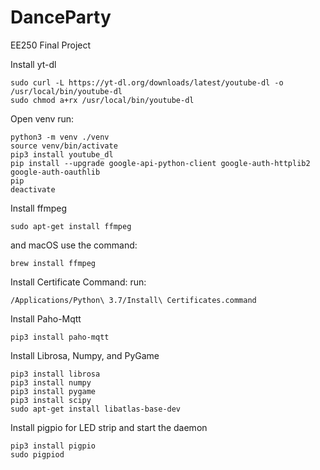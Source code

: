 # DanceParty
EE250 Final Project 

Install yt-dl 
```
sudo curl -L https://yt-dl.org/downloads/latest/youtube-dl -o /usr/local/bin/youtube-dl
sudo chmod a+rx /usr/local/bin/youtube-dl
```

Open venv
run:
``` 
python3 -m venv ./venv
source venv/bin/activate
pip3 install youtube_dl
pip install --upgrade google-api-python-client google-auth-httplib2 google-auth-oauthlib
pip
deactivate
```

Install ffmpeg
```
sudo apt-get install ffmpeg
```
and macOS use the command:
```
brew install ffmpeg
```
Install Certificate Command: 
run: 
```
/Applications/Python\ 3.7/Install\ Certificates.command
```
Install Paho-Mqtt
```
pip3 install paho-mqtt
```
Install Librosa, Numpy, and PyGame
```
pip3 install librosa
pip3 install numpy 
pip3 install pygame
pip3 install scipy
sudo apt-get install libatlas-base-dev

```

Install pigpio for LED strip and start the daemon

```
pip3 install pigpio
sudo pigpiod 

```